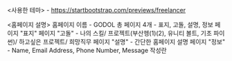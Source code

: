 <사용한 테마> - https://startbootstrap.com/previews/freelancer 

<홈페이지 설명>
홈페이지 이름 - GODOL
총 페이지 4개 - 표지, 고돌, 설명, 정보
페이지 "표지" 
페이지 "고돌" - 나의 스킬/ 프로젝트(부산헹(1)(2), 유니티 볼트, 기초 파이썬)/ 하고싶은 프로젝트/ 희망직무
페이지 "설명" - 간단한 홈페이지 설명
페이지 "정보" - Name, Email Address, Phone Number, Message 작성란
              
